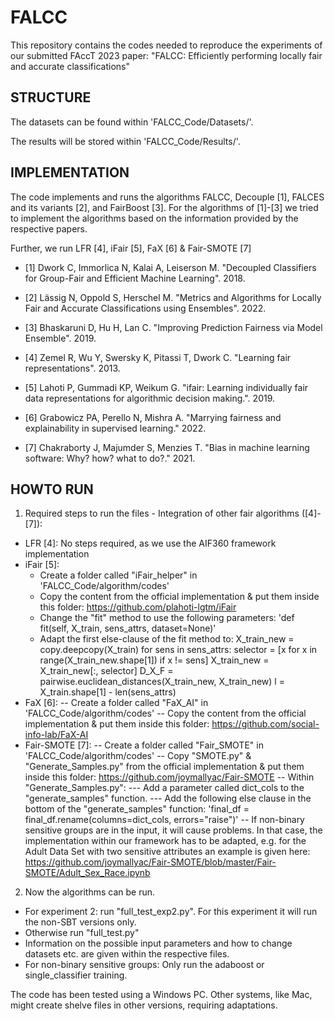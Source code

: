 # FALCC

This repository contains the codes needed to reproduce the experiments of our submitted FAccT 2023 paper:
"FALCC: Efficiently performing locally fair and accurate classifications"


## STRUCTURE

The datasets can be found within 'FALCC_Code/Datasets/'.

The results will be stored within 'FALCC_Code/Results/'.


## IMPLEMENTATION

The code implements and runs the algorithms FALCC, Decouple [1], FALCES and its variants [2], and FairBoost [3].
For the algorithms of [1]-[3] we tried to implement the algorithms based on the information provided by the respective papers.

Further, we run LFR [4], iFair [5], FaX [6] & Fair-SMOTE [7]

- [1] Dwork C, Immorlica N, Kalai A, Leiserson M. "Decoupled Classifiers for Group-Fair
    and Efficient Machine Learning". 2018.

- [2] Lässig N, Oppold S, Herschel M. "Metrics and Algorithms for Locally Fair and Accurate Classifications using Ensembles". 2022.
    
- [3] Bhaskaruni D, Hu H, Lan C. "Improving Prediction Fairness via Model Ensemble". 2019.

- [4] Zemel R, Wu Y, Swersky K, Pitassi T, Dwork C. "Learning fair representations". 2013.

- [5] Lahoti P, Gummadi KP, Weikum G. "ifair: Learning individually fair data representations for algorithmic decision making.". 2019.

- [6] Grabowicz PA, Perello N, Mishra A. "Marrying fairness and explainability in supervised learning." 2022.

- [7] Chakraborty J, Majumder S, Menzies T. "Bias in machine learning software: Why? how? what to do?." 2021.


## HOWTO RUN

1. Required steps to run the files - Integration of other fair algorithms ([4]-[7]):
- LFR [4]: No steps required, as we use the AIF360 framework implementation
- iFair [5]:
  - Create a folder called "iFair_helper" in 'FALCC_Code/algorithm/codes'
  - Copy the content from the official implementation & put them inside this folder: https://github.com/plahoti-lgtm/iFair
  - Change the "fit" method to use the following parameters: 'def fit(self, X_train, sens_attrs, dataset=None)'
  - Adapt the first else-clause of the fit method to:
        X_train_new = copy.deepcopy(X_train)
        for sens in sens_attrs:
            selector = [x for x in range(X_train_new.shape[1]) if x != sens]
            X_train_new = X_train_new[:, selector]
        D_X_F = pairwise.euclidean_distances(X_train_new,
                                             X_train_new)
        l = X_train.shape[1] - len(sens_attrs)
- FaX [6]:
-- Create a folder called "FaX_AI" in 'FALCC_Code/algorithm/codes'
-- Copy the content from the official implementation & put them inside this folder: https://github.com/social-info-lab/FaX-AI
- Fair-SMOTE [7]:
-- Create a folder called "Fair_SMOTE" in 'FALCC_Code/algorithm/codes'
-- Copy "SMOTE.py" & "Generate_Samples.py" from the official implementation & put them inside this folder: https://github.com/joymallyac/Fair-SMOTE
-- Within "Generate_Samples.py":
--- Add a parameter called dict_cols to the "generate_samples" function.
--- Add the following else clause in the bottom of the "generate_samples" function: 'final_df = final_df.rename(columns=dict_cols, errors="raise")'
-- If non-binary sensitive groups are in the input, it will cause problems. In that case, the implementation within our framework has to be adapted,
    e.g. for the Adult Data Set with two sensitive attributes an example is given here: https://github.com/joymallyac/Fair-SMOTE/blob/master/Fair-SMOTE/Adult_Sex_Race.ipynb

2. Now the algorithms can be run. 
- For experiment 2: run "full_test_exp2.py". For this experiment it will run the non-SBT versions only.
- Otherwise run "full_test.py"
- Information on the possible input parameters and how to change datasets etc. are given within the respective files.
- For non-binary sensitive groups: Only run the adaboost or single_classifier training.

The code has been tested using a Windows PC. Other systems, like Mac, might create shelve files in other versions, requiring adaptations.
